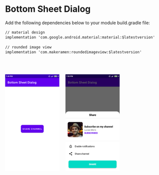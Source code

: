 # Bottom Sheet Dialog

Add the following dependencies below to your module build.gradle file:
```groovy:
// material design
implementation 'com.google.android.material:material:$latestversion'

// rounded image view
implementation 'com.makeramen:roundedimageview:$latestversion'
```
\
\
\
<img src="screenshot_0.png" alt="screenshot one" width="35%" height="35%"/> &nbsp;&nbsp;&nbsp; <img src="screenshot_1.png" alt="screenshot two" width="35%" height="35%"/>